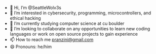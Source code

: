 - 👋 Hi, I’m @SeattleWolv3s
- 👀 I’m interested in cybersecurity, programming, microcontrollers, and ethical hacking
- 🌱 I’m currently studying computer science at cu boulder
- 💞️ I’m looking to collaborate on any opportunities to learn new coding languages or work on open source projects to gain experience
- 📫 How to reach me pranzini@gmail.com
- 😄 Pronouns: he/him

<!---
SeattleWolv3s/SeattleWolv3s is a ✨ special ✨ repository because its `README.md` (this file) appears on your GitHub profile.
You can click the Preview link to take a look at your changes.
--->
